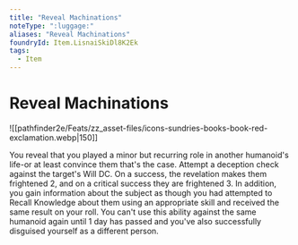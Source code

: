 ```yaml
---
title: "Reveal Machinations"
noteType: ":luggage:"
aliases: "Reveal Machinations"
foundryId: Item.LisnaiSkiDl8K2Ek
tags:
  - Item
---
```


# Reveal Machinations
![[pathfinder2e/Feats/zz_asset-files/icons-sundries-books-book-red-exclamation.webp|150]]

You reveal that you played a minor but recurring role in another humanoid's life-or at least convince them that's the case. Attempt a deception check against the target's Will DC. On a success, the revelation makes them frightened 2, and on a critical success they are frightened 3. In addition, you gain information about the subject as though you had attempted to Recall Knowledge about them using an appropriate skill and received the same result on your roll. You can't use this ability against the same humanoid again until 1 day has passed and you've also successfully disguised yourself as a different person.
